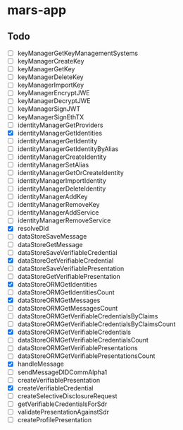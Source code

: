 # mars-app

## Todo

- [ ] keyManagerGetKeyManagementSystems
- [ ] keyManagerCreateKey
- [ ] keyManagerGetKey
- [ ] keyManagerDeleteKey
- [ ] keyManagerImportKey
- [ ] keyManagerEncryptJWE
- [ ] keyManagerDecryptJWE
- [ ] keyManagerSignJWT
- [ ] keyManagerSignEthTX
- [ ] identityManagerGetProviders
- [x] identityManagerGetIdentities
- [ ] identityManagerGetIdentity
- [ ] identityManagerGetIdentityByAlias
- [ ] identityManagerCreateIdentity
- [ ] identityManagerSetAlias
- [ ] identityManagerGetOrCreateIdentity
- [ ] identityManagerImportIdentity
- [ ] identityManagerDeleteIdentity
- [ ] identityManagerAddKey
- [ ] identityManagerRemoveKey
- [ ] identityManagerAddService
- [ ] identityManagerRemoveService
- [x] resolveDid
- [ ] dataStoreSaveMessage
- [ ] dataStoreGetMessage
- [ ] dataStoreSaveVerifiableCredential
- [x] dataStoreGetVerifiableCredential
- [ ] dataStoreSaveVerifiablePresentation
- [ ] dataStoreGetVerifiablePresentation
- [x] dataStoreORMGetIdentities
- [ ] dataStoreORMGetIdentitiesCount
- [x] dataStoreORMGetMessages
- [ ] dataStoreORMGetMessagesCount
- [ ] dataStoreORMGetVerifiableCredentialsByClaims
- [ ] dataStoreORMGetVerifiableCredentialsByClaimsCount
- [x] dataStoreORMGetVerifiableCredentials
- [ ] dataStoreORMGetVerifiableCredentialsCount
- [ ] dataStoreORMGetVerifiablePresentations
- [ ] dataStoreORMGetVerifiablePresentationsCount
- [x] handleMessage
- [ ] sendMessageDIDCommAlpha1
- [ ] createVerifiablePresentation
- [x] createVerifiableCredential
- [ ] createSelectiveDisclosureRequest
- [ ] getVerifiableCredentialsForSdr
- [ ] validatePresentationAgainstSdr
- [ ] createProfilePresentation
